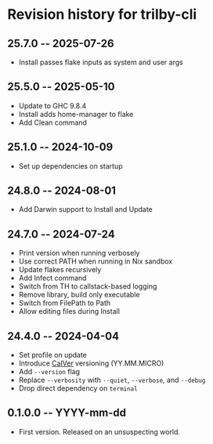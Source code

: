 # Revision history for trilby-cli

## 25.7.0 -- 2025-07-26

* Install passes flake inputs as system and user args

## 25.5.0 -- 2025-05-10

* Update to GHC 9.8.4
* Install adds home-manager to flake
* Add Clean command

## 25.1.0 -- 2024-10-09

* Set up dependencies on startup

## 24.8.0 -- 2024-08-01

* Add Darwin support to Install and Update

## 24.7.0 -- 2024-07-24

* Print version when running verbosely
* Use correct PATH when running in Nix sandbox
* Update flakes recursively
* Add Infect command
* Switch from TH to callstack-based logging
* Remove library, build only executable
* Switch from FilePath to Path
* Allow editing files during Install

## 24.4.0 -- 2024-04-04

* Set profile on update
* Introduce [CalVer](https://calver.org/) versioning (YY.MM.MICRO)
* Add `--version` flag
* Replace `--verbosity` with `--quiet`, `--verbose`, and `--debug`
* Drop direct dependency on `terminal`

## 0.1.0.0 -- YYYY-mm-dd

* First version. Released on an unsuspecting world.
